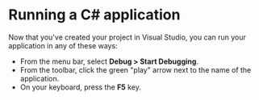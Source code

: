 # Running a C# application

Now that you've created your project in Visual Studio, you can run your application in any of these ways:

-   From the menu bar, select **Debug > Start Debugging**.
-   From the toolbar, click the green "play" arrow next to the name of the application.
-   On your keyboard, press the **F5** key.
